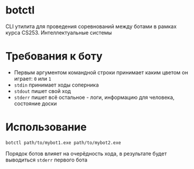 # botctl
CLI утилита для проведения соревнований между ботами в рамках курса CS253. Интеллектуальные системы

# Требования к боту
+ Первым аргументом командной строки принимает каким цветом он играет: `0` или `1`
+ `stdin` принимает ходы соперника
+ `stdout` пишет свой ход
+ `stderr` пишет всё остальное - логи, информацию для человека, состояние доски

# Использование
`botctl path/to/mybot1.exe path/to/mybot2.exe`
 
Порядок ботов влияет на очерёдность хода, в результате будет выводиться `stderr` первого бота 
